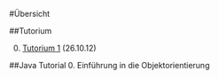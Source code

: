 #Übersicht

##Tutorium

0. [Tutorium 1](programmieren-2012/tut/tut1.md) (26.10.12)

##Java Tutorial
0. Einführung in die Objektorientierung
